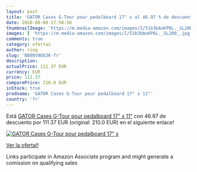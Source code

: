 ```yaml
---
layout: post
title: 'GATOR Cases G-Tour pour pedalboard 17" x al 46.97 % de descuento'
date: 2020-08-08 17:58:50
thumbnailImage: 'https://m.media-amazon.com/images/I/51b3bAoKP6L._SL200_.jpg'
images: [ 'https://m.media-amazon.com/images/I/51b3bAoKP6L._SL200_.jpg' ]
comments: true
category: ofertas
author: ring
slug: 'B008V8OUJK-fr'
description:
actualPrice: 111.37 EUR
currency: EUR
price: 111.37
comparePrice: 210.0 EUR
inStock: true
prodname: 'GATOR Cases G-Tour pour pedalboard 17" x 11"'
country: 'fr'
---
```


Está [GATOR Cases G-Tour pour pedalboard 17" x 11"](https://www.amazon.fr/dp/B008V8OUJK/?tag=tolees0d-21) con 46.97 de descuento por 111.37 EUR (original: 210.0 EUR) en el siguiente enlace!

[![GATOR Cases G-Tour pour pedalboard 17" x](https://m.media-amazon.com/images/I/51b3bAoKP6L._SL200_.jpg)](https://www.amazon.fr/dp/B008V8OUJK/?tag=tolees0d-21)

[Ver la oferta!!](https://www.amazon.fr/dp/B008V8OUJK/?tag=tolees0d-21)

Links participate in Amazon Associate program and might generate a comission on qualifying sales


